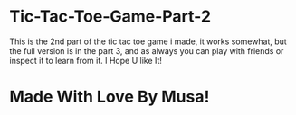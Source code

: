 # Tic-Tac-Toe-Game-Part-2
This is the 2nd part of the tic tac toe game i made, it works somewhat, but the full version is in the part 3, and as always you can play with friends or inspect it to learn from it. I Hope U like It!

# Made With Love By Musa!